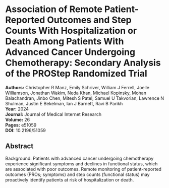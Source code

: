# Association of Remote Patient-Reported Outcomes and Step Counts With Hospitalization or Death Among Patients With Advanced Cancer Undergoing Chemotherapy: Secondary Analysis of the PROStep Randomized Trial

**Authors:** Christopher R Manz, Emily Schriver, William J Ferrell, Joelle Williamson, Jonathan Wakim, Neda Khan, Michael Kopinsky, Mohan Balachandran, Jinbo Chen, Mitesh S Patel, Samuel U Takvorian, Lawrence N Shulman, Justin E Bekelman, Ian J Barnett, Ravi B Parikh  
**Year:** 2024  
**Journal:** Journal of Medical Internet Research  
**Volume:** 26  
**Pages:** e51059  
**DOI:** 10.2196/51059  

## Abstract
Background: Patients with advanced cancer undergoing chemotherapy experience significant symptoms and declines in functional status, which are associated with poor outcomes. Remote monitoring of patient-reported outcomes (PROs; symptoms) and step counts (functional status) may proactively identify patients at risk of hospitalization or death.

